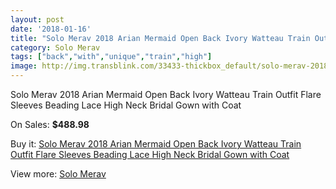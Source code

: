 ```yaml
---
layout: post
date: '2018-01-16'
title: "Solo Merav 2018 Arian Mermaid Open Back Ivory Watteau Train Outfit Flare Sleeves Beading Lace High Neck Bridal Gown with Coat"
category: Solo Merav
tags: ["back","with","unique","train","high"]
image: http://img.transblink.com/33433-thickbox_default/solo-merav-2018-arian-mermaid-open-back-ivory-watteau-train-outfit-flare-sleeves-beading-lace-high-neck-bridal-gown-with-coat.jpg
---
```

Solo Merav 2018 Arian Mermaid Open Back Ivory Watteau Train Outfit Flare Sleeves Beading Lace High Neck Bridal Gown with Coat

On Sales: **$488.98**
<a href="https://www.transblink.com/en/solo-merav/11204-solo-merav-2018-arian-mermaid-open-back-ivory-watteau-train-outfit-flare-sleeves-beading-lace-high-neck-bridal-gown-with-coat.html"><amp-img layout="responsive" width="600" height="600" src="//img.transblink.com/33433-thickbox_default/solo-merav-2018-arian-mermaid-open-back-ivory-watteau-train-outfit-flare-sleeves-beading-lace-high-neck-bridal-gown-with-coat.jpg" alt="Solo Merav 2018 Arian Mermaid Open Back Ivory Watteau Train Outfit Flare Sleeves Beading Lace High Neck Bridal Gown with Coat 0" /></a>
<a href="https://www.transblink.com/en/solo-merav/11204-solo-merav-2018-arian-mermaid-open-back-ivory-watteau-train-outfit-flare-sleeves-beading-lace-high-neck-bridal-gown-with-coat.html"><amp-img layout="responsive" width="600" height="600" src="//img.transblink.com/33436-thickbox_default/solo-merav-2018-arian-mermaid-open-back-ivory-watteau-train-outfit-flare-sleeves-beading-lace-high-neck-bridal-gown-with-coat.jpg" alt="Solo Merav 2018 Arian Mermaid Open Back Ivory Watteau Train Outfit Flare Sleeves Beading Lace High Neck Bridal Gown with Coat 1" /></a>
<a href="https://www.transblink.com/en/solo-merav/11204-solo-merav-2018-arian-mermaid-open-back-ivory-watteau-train-outfit-flare-sleeves-beading-lace-high-neck-bridal-gown-with-coat.html"><amp-img layout="responsive" width="600" height="600" src="//img.transblink.com/33435-thickbox_default/solo-merav-2018-arian-mermaid-open-back-ivory-watteau-train-outfit-flare-sleeves-beading-lace-high-neck-bridal-gown-with-coat.jpg" alt="Solo Merav 2018 Arian Mermaid Open Back Ivory Watteau Train Outfit Flare Sleeves Beading Lace High Neck Bridal Gown with Coat 2" /></a>
<a href="https://www.transblink.com/en/solo-merav/11204-solo-merav-2018-arian-mermaid-open-back-ivory-watteau-train-outfit-flare-sleeves-beading-lace-high-neck-bridal-gown-with-coat.html"><amp-img layout="responsive" width="600" height="600" src="//img.transblink.com/33434-thickbox_default/solo-merav-2018-arian-mermaid-open-back-ivory-watteau-train-outfit-flare-sleeves-beading-lace-high-neck-bridal-gown-with-coat.jpg" alt="Solo Merav 2018 Arian Mermaid Open Back Ivory Watteau Train Outfit Flare Sleeves Beading Lace High Neck Bridal Gown with Coat 3" /></a>

Buy it: [Solo Merav 2018 Arian Mermaid Open Back Ivory Watteau Train Outfit Flare Sleeves Beading Lace High Neck Bridal Gown with Coat](https://www.transblink.com/en/solo-merav/11204-solo-merav-2018-arian-mermaid-open-back-ivory-watteau-train-outfit-flare-sleeves-beading-lace-high-neck-bridal-gown-with-coat.html "Solo Merav 2018 Arian Mermaid Open Back Ivory Watteau Train Outfit Flare Sleeves Beading Lace High Neck Bridal Gown with Coat")

View more: [Solo Merav](https://www.transblink.com/en/112-solo-merav "Solo Merav")